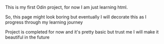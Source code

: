 This is my first Odin project, for now I am just learning html.

So, this page might look boring but eventually I will decorate this as I progress through my learning journey

Project is completed for now and it's pretty basic but trust me I will make it beautiful in the future
